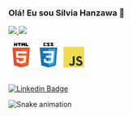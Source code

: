 ### Olá! Eu sou Silvia Hanzawa 🌸


<a href="https://github.com/SilviaHanzawa">
 <img height="180em" src="https://github-readme-stats.vercel.app/api?username=silviahanzawa&show_icons=true&theme=tokyonight" style="max-width:100%">
 <img height="180em" src ="https://github-readme-stats.vercel.app/api/top-langs/?username=silviahanzawa&langs_count=8&theme=tokyonight" style="max-width:100%">
 </a>




<p align="inline">
<img src="https://raw.githubusercontent.com/devicons/devicon/master/icons/html5/html5-original-wordmark.svg" width="50" height="50" >
<img src="https://raw.githubusercontent.com/devicons/devicon/master/icons/css3/css3-original-wordmark.svg" widht="50" height="50">
<img src="https://raw.githubusercontent.com/devicons/devicon/master/icons/javascript/javascript-original.svg" width="42" height="42" >
</p>

##
[![Linkedin Badge](https://img.shields.io/badge/SilviaHanzawa-0077B5?style=for-the-badge&logo=linkedin&logoColor=whitehttps://www.linkedin.com/in/silvia-hanzawa-6100a590/)](https://www.linkedin.com/in/silvia-hanzawa-6100a590/) 
 
 
 ![Snake animation](https://github.com/SilviaHanzawa/SilviaHanzawa/blob/decce8782dabe7ac1bf4883d2e54d47a65d690d4/.github/workflows/main.yml )


<!-- in your body -->


<!--
**SilviaHanzawa/SilviaHanzawa** is a ✨ _special_ ✨ repository because its `README.md` (this file) appears on your GitHub profile.

Here are some ideas to get you started:

- 🔭 I’m currently working on ...
- 🌱 I’m currently learning ...
- 👯 I’m looking to collaborate on ...
- 🤔 I’m looking for help with ...
- 💬 Ask me about ...
- 📫 How to reach me: ...
- 😄 Pronouns: ...
- ⚡ Fun fact: ...
-->
